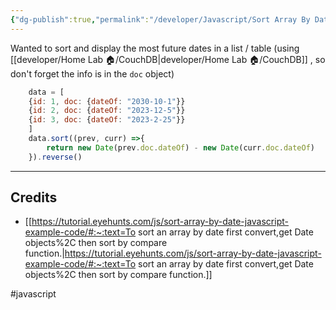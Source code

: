 ```yaml
---
{"dg-publish":true,"permalink":"/developer/Javascript/Sort Array By Date/","noteIcon":""}
---
```


Wanted to sort and display the most future dates in a list / table (using [[developer/Home Lab 🏠/CouchDB\|developer/Home Lab 🏠/CouchDB]] , so don't forget the info is in the `doc` object)

```js
	data = [
	{id: 1, doc: {dateOf: "2030-10-1"}}
	{id: 2, doc: {dateOf: "2023-12-5"}}
	{id: 3, doc: {dateOf: "2023-2-25"}}
	]
	data.sort((prev, curr) =>{
		return new Date(prev.doc.dateOf) - new Date(curr.doc.dateOf)
	}).reverse()
```

---
## Credits
- [[https://tutorial.eyehunts.com/js/sort-array-by-date-javascript-example-code/#:~:text=To sort an array by date first convert,get Date objects%2C then sort by compare function.\|https://tutorial.eyehunts.com/js/sort-array-by-date-javascript-example-code/#:~:text=To sort an array by date first convert,get Date objects%2C then sort by compare function.]]

#javascript 